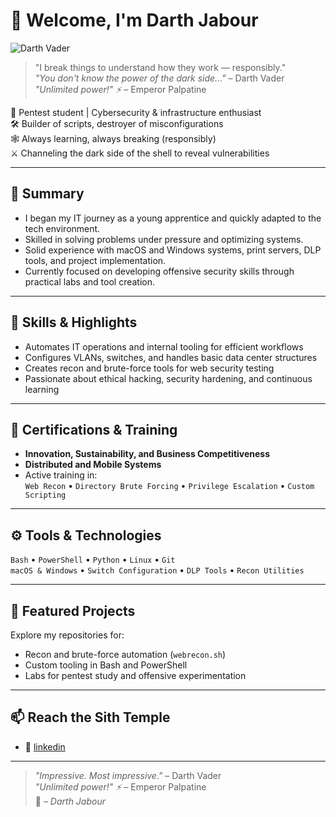 # 🖤 Welcome, I'm Darth Jabour
![Darth Vader](https://images4.alphacoders.com/124/thumb-1920-1249111.jpg)
> "I break things to understand how they work — responsibly."  
> *"You don't know the power of the dark side..."* – Darth Vader  
> *"Unlimited power!" ⚡* – Emperor Palpatine

🔐 Pentest student | Cybersecurity & infrastructure enthusiast  
🛠️ Builder of scripts, destroyer of misconfigurations  
🕸️ Always learning, always breaking (responsibly)  
⚔️ Channeling the dark side of the shell to reveal vulnerabilities

---

## 🧠 Summary

- I began my IT journey as a young apprentice and quickly adapted to the tech environment.
- Skilled in solving problems under pressure and optimizing systems.
- Solid experience with macOS and Windows systems, print servers, DLP tools, and project implementation.
- Currently focused on developing offensive security skills through practical labs and tool creation.

---

## 💼 Skills & Highlights

- Automates IT operations and internal tooling for efficient workflows
- Configures VLANs, switches, and handles basic data center structures
- Creates recon and brute-force tools for web security testing
- Passionate about ethical hacking, security hardening, and continuous learning

---

## 📜 Certifications & Training

- **Innovation, Sustainability, and Business Competitiveness**  
- **Distributed and Mobile Systems**  
- Active training in:  
  `Web Recon` • `Directory Brute Forcing` • `Privilege Escalation` • `Custom Scripting`

---

## ⚙️ Tools & Technologies

`Bash` • `PowerShell` • `Python` • `Linux` • `Git`  
`macOS & Windows` • `Switch Configuration` • `DLP Tools` • `Recon Utilities`

---

## 🚀 Featured Projects

Explore my repositories for:
- Recon and brute-force automation (`webrecon.sh`)
- Custom tooling in Bash and PowerShell
- Labs for pentest study and offensive experimentation

---

## 📫 Reach the Sith Temple

- 🔗 [linkedin](https://www.linkedin.com/in/gabriel-jabour-286000245/)

---

> *"Impressive. Most impressive."* – Darth Vader  
> *"Unlimited power!" ⚡* – Emperor Palpatine  
> 🖤 *– Darth Jabour*